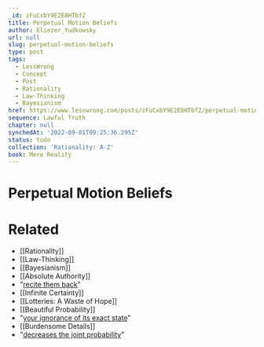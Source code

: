 ```yaml
---
_id: zFuCxbY9E2E8HTbfZ
title: Perpetual Motion Beliefs
author: Eliezer_Yudkowsky
url: null
slug: perpetual-motion-beliefs
type: post
tags:
  - LessWrong
  - Concept
  - Post
  - Rationality
  - Law-Thinking
  - Bayesianism
href: https://www.lesswrong.com/posts/zFuCxbY9E2E8HTbfZ/perpetual-motion-beliefs
sequence: Lawful Truth
chapter: null
synchedAt: '2022-09-01T09:25:36.295Z'
status: todo
collection: 'Rationality: A-Z'
book: Mere Reality
---
```


# Perpetual Motion Beliefs


# Related

- [[Rationality]]
- [[Law-Thinking]]
- [[Bayesianism]]
- [[Absolute Authority]]
- "[recite them back](/lw/iq/guessing_the_teachers_password/)"
- [[Infinite Certainty]]
- [[Lotteries: A Waste of Hope]]
- [[Beautiful Probability]]
- "[your ignorance of its exact state](/lw/o5/the_second_law_of_thermodynamics_and_engines_of/)"
- [[Burdensome Details]]
- "[decreases the joint probability](/lw/ji/conjunction_fallacy/)"